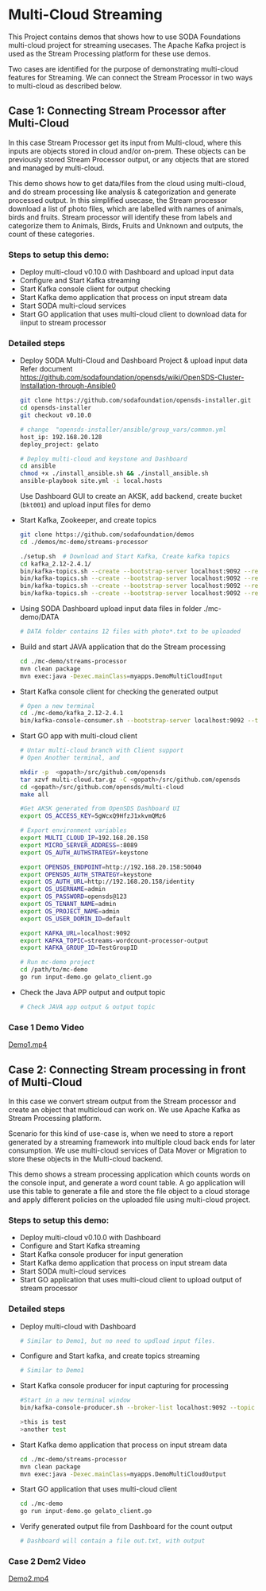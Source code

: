 # Multi-Cloud Streaming

This Project contains demos that shows how to use SODA Foundations multi-cloud project for streaming usecases. The Apache Kafka project is used as the Stream Processing platform for these use demos.

Two cases are identified for the purpose of demonstrating multi-cloud features for Streaming. We can connect the Stream Processor in two ways to multi-cloud as described below.

## Case 1: Connecting Stream Processor after Multi-Cloud

In this case Stream Processor get its input from Multi-cloud, where this inputs are objects stored in cloud and/or on-prem. These objects can be previously stored Stream Processor output, or any objects that are stored and managed by multi-cloud.

This demo shows how to get data/files from the cloud using multi-cloud, and do stream processing like analysis & categorization and generate processed output. In this simplified usecase, the Stream processor download a list of photo files, which are labelled with names of animals, birds and fruits. Stream processor will identify these from labels and categorize them to Animals, Birds, Fruits and Unknown and outputs, the count of these categories.

 ### Steps to setup this demo:
  - Deploy multi-cloud v0.10.0 with Dashboard and upload input data
  - Configure and Start Kafka streaming
  - Start Kafka console client for output checking 
  - Start Kafka demo application that process on input stream data
  - Start SODA multi-cloud services
  - Start GO application that uses multi-cloud client to download data for iinput to stream processor

 ### Detailed steps
 - Deploy SODA Multi-Cloud and Dashboard Project & upload input data
Refer document https://github.com/sodafoundation/opensds/wiki/OpenSDS-Cluster-Installation-through-Ansible0

    ```bash
    git clone https://github.com/sodafoundation/opensds-installer.git
    cd opensds-installer
    git checkout v0.10.0

    # change  "opensds-installer/ansible/group_vars/common.yml
    host_ip: 192.168.20.128
    deploy_project: gelato

    # Deploy multi-cloud and keystone and Dashboard
    cd ansible
    chmod +x ./install_ansible.sh && ./install_ansible.sh
    ansible-playbook site.yml -i local.hosts
    ```

    Use Dashboard GUI to create an AKSK, add backend, create bucket (`bkt001`) and upload input files for demo

 - Start Kafka, Zookeeper,  and create topics
    ```bash
    git clone https://github.com/sodafoundation/demos
    cd ./demos/mc-demo/streams-processor

    ./setup.sh  # Download and Start Kafka, Create kafka topics
   cd kafka_2.12-2.4.1/
   bin/kafka-topics.sh --create --bootstrap-server localhost:9092 --replication-factor 1 --partitions 1 --topic multicloud-input
   bin/kafka-topics.sh --create --bootstrap-server localhost:9092 --replication-factor 1 --partitions 1 --topic multicloud-input2
   bin/kafka-topics.sh --create --bootstrap-server localhost:9092 --replication-factor 1 --partitions 1 --topic multicloud-output
   bin/kafka-topics.sh --create --bootstrap-server localhost:9092 --replication-factor 1 --partitions 1 --topic multicloud-output2
    ```

 - Using SODA Dashboard upload input data files in folder ./mc-demo/DATA
    ```bash
    # DATA folder contains 12 files with photo*.txt to be uploaded 
    ```

 - Build and start JAVA application that do the Stream processing
    ```bash
    cd ./mc-demo/streams-processor
    mvn clean package
    mvn exec:java -Dexec.mainClass=myapps.DemoMultiCloudInput
    ```

 - Start Kafka console client for checking the generated output
    ```bash
    # Open a new terminal
    cd ./mc-demo/kafka_2.12-2.4.1
    bin/kafka-console-consumer.sh --bootstrap-server localhost:9092 --topic multicloud-output

    ```

 - Start GO app with multi-cloud client
    ```bash
    # Untar multi-cloud branch with Client support
    # Open Another terminal, and

    mkdir -p  <gopath>/src/github.com/opensds
    tar xzvf multi-cloud.tar.gz -C <gopath>/src/github.com/opensds 
    cd <gopath>/src/github.com/opensds/multi-cloud
    make all
    
    #Get AKSK generated from OpenSDS Dashboard UI
    export OS_ACCESS_KEY=5gWcxQ9HfzJ1xkvmQMz6

    # Export environment variables
    export MULTI_CLOUD_IP=192.168.20.158
    export MICRO_SERVER_ADDRESS=:8089
    export OS_AUTH_AUTHSTRATEGY=keystone

    export OPENSDS_ENDPOINT=http://192.168.20.158:50040
    export OPENSDS_AUTH_STRATEGY=keystone
    export OS_AUTH_URL=http://192.168.20.158/identity
    export OS_USERNAME=admin
    export OS_PASSWORD=opensds@123
    export OS_TENANT_NAME=admin
    export OS_PROJECT_NAME=admin
    export OS_USER_DOMIN_ID=default

    export KAFKA_URL=localhost:9092
    export KAFKA_TOPIC=streams-wordcount-processor-output
    export KAFKA_GROUP_ID=TestGroupID
    
    # Run mc-demo project
    cd /path/to/mc-demo
    go run input-demo.go gelato_client.go

    ```


 - Check the Java APP output and output topic
    ```bash
   # Check JAVA app output & output topic
    ```
 
 ### Case 1 Demo Video
 [Demo1.mp4](https://drive.google.com/open?id=1J1pNPLuyxi9oIj9YzzD-WRkJfdBrwbMh)


## Case 2: Connecting Stream processing in front of Multi-Cloud
In this case we convert stream output from the Stream processor and create an object that multicloud can work on. We use Apache Kafka as Stream Processing platform.

Scenario for this kind of use-case is, when we need to store a report generated by a streaming framework into multiple cloud back ends for later consumption. We use multi-cloud services of Data Mover or Migration to store these objects in the Multi-cloud backend.

This demo shows a stream processing application which counts words on the console input, and generate a word count table. A go application will use this table to generate a file and store the file object to a cloud storage and apply different policies on the uploaded file using multi-cloud project.

### Steps to setup this demo:
  - Deploy multi-cloud v0.10.0 with Dashboard
  - Configure and Start Kafka streaming
  - Start Kafka console producer for input generation
  - Start Kafka demo application that process on input stream data
  - Start SODA multi-cloud services
  - Start GO application that uses multi-cloud client to upload output of stream processor

 ### Detailed steps
  - Deploy multi-cloud with Dashboard
    ```bash
    # Similar to Demo1, but no need to updload input files.
    ```
  - Configure and Start kafka, and create topics streaming
    ```bash
    # Similar to Demo1
    ```
  - Start Kafka console producer for input capturing for processing
    ```bash
    #Start in a new terminal window
    bin/kafka-console-producer.sh --broker-list localhost:9092 --topic multicloud-input2

    >this is test
    >another test
    ```

  - Start Kafka demo application that process on input stream data
    ```bash
    cd ./mc-demo/streams-processor
    mvn clean package
    mvn exec:java -Dexec.mainClass=myapps.DemoMultiCloudOutput
    ```

  - Start GO application that uses multi-cloud client
    ```bash
    cd ./mc-demo
    go run input-demo.go gelato_client.go

    ```
  - Verify generated output file from Dashboard for the count output
    ```bash
    # Dashboard will contain a file out.txt, with output
    ```

 ### Case 2 Dem2 Video
 [Demo2.mp4](https://drive.google.com/open?id=1l01C20C4eQypNw-rKeN8CEk68GusII1P)


